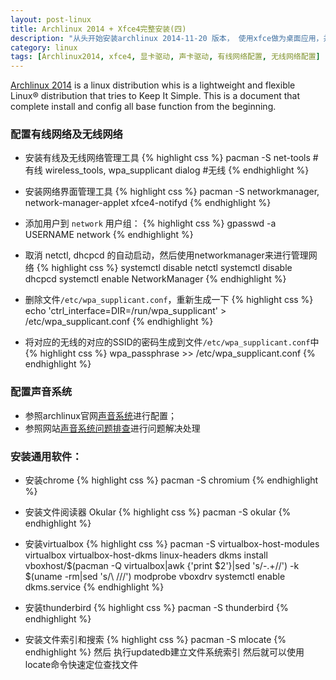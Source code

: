 ```yaml
---
layout: post-linux
title: Archlinux 2014 + Xfce4完整安装(四)
description: "从头开始安装archlinux 2014-11-20 版本， 使用xfce做为桌面应用，并完整配置显卡驱动，声卡驱动，有线及无线网络配置"
category: linux
tags: [Archlinux2014, xfce4, 显卡驱动, 声卡驱动, 有线网络配置, 无线网络配置]
---
```


[Archlinux 2014](https://www.archlinux.org/) is a linux distribution whis is a lightweight and flexible Linux® distribution that tries to Keep It Simple. This is a document that complete install and config all base function from the beginning.

### 配置有线网络及无线网络
* 安装有线及无线网络管理工具
{% highlight css %}
pacman -S net-tools #有线
wireless_tools, wpa_supplicant dialog #无线
{% endhighlight %}

* 安装网络界面管理工具
{% highlight css %}
pacman -S networkmanager, network-manager-applet xfce4-notifyd
{% endhighlight %}

* 添加用户到 `network` 用户组：
{% highlight css %}
gpasswd -a USERNAME network
{% endhighlight %}

* 取消 netctl,  dhcpcd 的自动启动，然后使用networkmanager来进行管理网络
{% highlight css %}
systemctl disable netctl
systemctl disable dhcpcd
systemctl enable NetworkManager
{% endhighlight %}

* 删除文件`/etc/wpa_supplicant.conf`，重新生成一下
{% highlight css %}
echo 'ctrl_interface=DIR=/run/wpa_supplicant' > /etc/wpa_supplicant.conf
{% endhighlight %}

* 将对应的无线的对应的SSID的密码生成到文件`/etc/wpa_supplicant.conf`中
{% highlight css %}
wpa_passphrase <ssid> <passphrase> >> /etc/wpa_supplicant.conf
{% endhighlight %}

### 配置声音系统
* 参照archlinux官网[声音系统](https://wiki.archlinux.org/index.php/ALSA_%E5%AE%89%E8%A3%85%E8%AE%BE%E7%BD%AE_%28%E7%AE%80%E4%BD%93%E4%B8%AD%E6%96%87%29)进行配置；
* 参照网站[声音系统问题排查](http://xianguo.com/article/C83D834D95BB0A6B82908598C3EE605A)进行问题解决处理


### 安装通用软件：
* 安装chrome
{% highlight css %}
pacman -S chromium
{% endhighlight %}
* 安装文件阅读器 Okular
{% highlight css %}
pacman -S okular
{% endhighlight %}
* 安装virtualbox 
{% highlight css %}
pacman -S  virtualbox-host-modules virtualbox virtualbox-host-dkms linux-headers
dkms install vboxhost/$(pacman -Q virtualbox|awk {'print $2'}|sed 's/\-.\+//') -k $(uname -rm|sed 's/\ /\//')
modprobe vboxdrv
systemctl enable dkms.service
{% endhighlight %}
* 安装thunderbird
{% highlight css %}
pacman -S thunderbird
{% endhighlight %}

* 安装文件索引和搜索
{% highlight css %}
pacman -S mlocate
{% endhighlight %}
然后 执行updatedb建立文件系统索引
然后就可以使用locate命令快速定位查找文件






